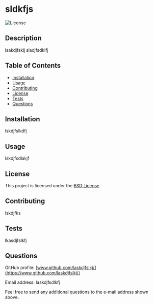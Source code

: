 
  # sldkfjs
  
  ![License](https://img.shields.io/badge/BSD%20License-8A2BE2)
  
  ## Description
  
  lsakdjfsklj
  sladjfsdklfj
  
  ## Table of Contents
  
  - [Installation](#installation)
  - [Usage](#usage)
  - [Contributing](#contributing)
  - [License](#license)
  - [Tests](#tests)
  - [Questions](#questions)
  
  ## Installation
  
  lskdjfslkdfj
  
  ## Usage
  
  lskdjfsdlakjf
  
  ## License
  
  This project is licensed under the [BSD License](https://choosealicense.com/licenses/bsd-3-clause/).
  
  ## Contributing
  
  lskdjfks
  
  ## Tests
  
  lkasdjfslkfj
  
  ## Questions
  
  GitHub profile: [www.github.com/laskdjfslkj/](https://www.github.com/laskdjfslkj/)
  
  Email address: laskdjfsdlkfj
  
  Feel free to send any additional questions to the e-mail address shown above.
  
  